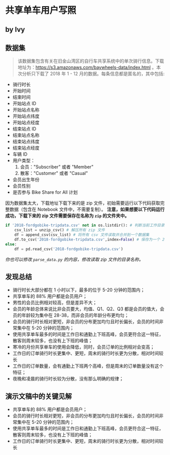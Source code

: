 # 共享单车用户写照
## by Ivy


## 数据集

> 该数据集包含有关在旧金山湾区的自行车共享系统中的单次骑行信息。下载地址为：https://s3.amazonaws.com/baywheels-data/index.html 。本次分析只下载了 2018 年 1 - 12 月的数据。每条信息都是匿名的，其中包括:
- 骑行时长
- 开始时间
- 结束时间
- 开始站点 ID
- 开始站点名称
- 开始站点纬度
- 开始站点经度
- 结束站点 ID
- 结束站点名称
- 结束站点纬度
- 结束站点经度
- 车辆 ID
- 用户类型：
    1. 会员："Subscriber" 或者 "Member"
    2. 散客："Customer" 或者 "Casual"
- 会员出生年份
- 会员性别
- 是否参与 Bike Share for All 计划

因为数据集太大，下载地址下载下来的是 zip 文件，初始需要运行以下代码获取完整数据（包含在 Notebook 文件中，不需要复制）。
**注意，如果想要以下代码运行成功，下载下来的 zip 文件需要保存在名称为 `zip` 的文件夹中。**
```python
if '2018-fordgobike-tripdata.csv' not in os.listdir(): # 判断当前工作目录是否存在目标数据集
    csv_list = unzip_csv() # 解压所有 zip 文件
    df = append_csv(csv_list) # 将所有 csv 文件读取并合并到一个数据集
    df.to_csv('2018-fordgobike-tripdata.csv',index=False) # 保存为一个 2018 年的数据集
else:
    df = pd.read_csv('2018-fordgobike-tripdata.csv')
```
*你也可以修改 `parse_data.py` 的内容，修改读取 zip 文件的目录名称。*

## 发现总结

- 骑行时长大部分都在 1 小时以下，最多的位于 5-20 分钟的范围内；
- 共享单车的 88% 用户都是会员用户；
- 男性的会员比例相对较高，但是差异不大；
- 会员的年龄总体来说比非会员要大，均值、Q1、Q2、Q3 都是会员的值大，会员的年龄较为集中在 28-38，而非会员的年龄分布更均匀；
- 会员的骑行时长相对更短，非会员的分布更加均匀且时长偏长，会员的时间非常集中在 5-20 分钟的范围内；
- 使用共享单车最多的时间是工作日和通勤上下班高峰，会员更符合这一特征，散客则周末较多，也没有上下班的峰值；
- 寒冷的月份共享单车的使用会降低，同时，会员订单的比例相对会变高；
- 工作日的订单骑行时长更集中、更短，周末的骑行时长更为分散，相对时间较长
- 工作日的订单数量，会有通勤上下班两个高峰，但是周末的订单数量没有这个特征；
- 夜晚和凌晨的骑行时长较为分散，没有那么明确的规律；


## 演示文稿中的关键见解

- 共享单车的 88% 用户都是会员用户；
- 会员的骑行时长相对更短，非会员的分布更加均匀且时长偏长，会员的时间非常集中在 5-20 分钟的范围内；
- 使用共享单车最多的时间是工作日和通勤上下班高峰，会员更符合这一特征，散客则周末较多，也没有上下班的峰值；
- 工作日的订单骑行时长更集中、更短，周末的骑行时长更为分散，相对时间较长